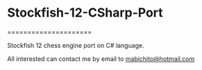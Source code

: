 # Stockfish-12-CSharp-Port
=====================

Stockfish 12 chess engine port on C# language. 

All interested can contact me by email to mabichito@hotmail.com

